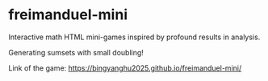 # freimanduel-mini
Interactive math HTML mini-games inspired by profound results in analysis.

Generating sumsets with small doubling!

Link of the game: https://bingyanghu2025.github.io/freimanduel-mini/
